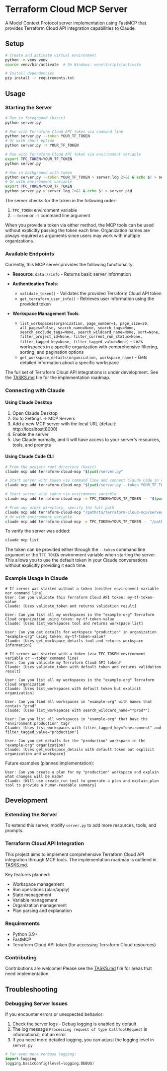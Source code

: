 # Terraform Cloud MCP Server

A Model Context Protocol server implementation using FastMCP that provides Terraform Cloud API integration capabilities to Claude.

## Setup

```bash
# Create and activate virtual environment
python -m venv venv
source venv/bin/activate  # On Windows: venv\Scripts\activate

# Install dependencies
pip install -r requirements.txt
```

## Usage

### Starting the Server

```bash
# Run in foreground (basic)
python server.py

# Run with Terraform Cloud API token via command line
python server.py --token YOUR_TF_TOKEN
# Or with short option
python server.py -t YOUR_TF_TOKEN

# Run with Terraform Cloud API token via environment variable
export TFC_TOKEN=YOUR_TF_TOKEN
python server.py

# Run in background with token
python server.py --token YOUR_TF_TOKEN > server.log 2>&1 & echo $! > server.pid
# Or with environment variable
export TFC_TOKEN=YOUR_TF_TOKEN
python server.py > server.log 2>&1 & echo $! > server.pid
```

The server checks for the token in the following order:
1. `TFC_TOKEN` environment variable
2. `--token` or `-t` command line argument

When you provide a token via either method, the MCP tools can be used without explicitly passing the token each time. Organization names are always required as arguments since users may work with multiple organizations.

### Available Endpoints

Currently, this MCP server provides the following functionality:

- **Resource**: `data://info` - Returns basic server information

- **Authentication Tools**:
  - `validate_token()` - Validates the provided Terraform Cloud API token
  - `get_terraform_user_info()` - Retrieves user information using the provided token

- **Workspace Management Tools**:
  - `list_workspaces(organization, page_number=1, page_size=20, all_pages=False, search_name=None, search_tags=None, search_exclude_tags=None, search_wildcard_name=None, sort=None, filter_project_id=None, filter_current_run_status=None, filter_tagged_key=None, filter_tagged_value=None)` - Lists workspaces in a specific organization with comprehensive filtering, sorting, and pagination options
  - `get_workspace_details(organization, workspace_name)` - Gets detailed information about a specific workspace

The full set of Terraform Cloud API integrations is under development. See the [TASKS.md](./TASKS.md) file for the implementation roadmap.

### Connecting with Claude

#### Using Claude Desktop

1. Open Claude Desktop
2. Go to Settings → MCP Servers
3. Add a new MCP server with the local URL (default: http://localhost:8000)
4. Enable the server
5. Use Claude normally, and it will have access to your server's resources, tools, and prompts

#### Using Claude Code CLI

```bash
# From the project root directory (basic)
claude mcp add terraform-cloud-mcp "$(pwd)/server.py"

# Start server with token via command line and connect Claude Code in one command
claude mcp add terraform-cloud-mcp "$(pwd)/server.py --token YOUR_TF_TOKEN"

# Start server with token via environment variable
claude mcp add terraform-cloud-mcp -e TFC_TOKEN=YOUR_TF_TOKEN -- "$(pwd)/server.py"

# From any other directory, specify the full path
claude mcp add terraform-cloud-mcp "/path/to/terraform-cloud-mcp/server.py --token YOUR_TF_TOKEN"
# Or with environment variable
claude mcp add terraform-cloud-mcp -e TFC_TOKEN=YOUR_TF_TOKEN -- "/path/to/terraform-cloud-mcp/server.py"
```

To verify the server was added:
```bash
claude mcp list
```

The token can be provided either through the `--token` command line argument or the `TFC_TOKEN` environment variable when starting the server. This allows you to use the default token in your Claude conversations without explicitly providing it each time.

### Example Usage in Claude

```
# If server was started without a token (neither environment variable nor command line)
User: Can you validate this Terraform Cloud API token: my-tf-token-value
Claude: [Uses validate_token and returns validation result]

User: Can you list all my workspaces in the "example-org" Terraform Cloud organization using token: my-tf-token-value
Claude: [Uses list_workspaces tool and returns workspace list]

User: Can you get details for workspace "production" in organization "example-org" using token: my-tf-token-value?
Claude: [Uses get_workspace_details tool and returns workspace information]

# If server was started with a token (via TFC_TOKEN environment variable or --token command line)
User: Can you validate my Terraform Cloud API token?
Claude: [Uses validate_token with default token and returns validation result]

User: Can you list all my workspaces in the "example-org" Terraform Cloud organization
Claude: [Uses list_workspaces with default token but explicit organization]

User: Can you find all workspaces in "example-org" with names that contain "prod"
Claude: [Uses list_workspaces with search_wildcard_name="*prod*"]

User: Can you list all workspaces in "example-org" that have the "environment:production" tag?
Claude: [Uses list_workspaces with filter_tagged_key="environment" and filter_tagged_value="production"]

User: Can you get details for the "production" workspace in the "example-org" organization?
Claude: [Uses get_workspace_details with default token but explicit organization and workspace]
```

Future examples (planned implementation):
```
User: Can you create a plan for my "production" workspace and explain what changes will be made?
Claude: [Will use create_run tool to generate a plan and explain_plan tool to provide a human-readable summary]
```

## Development

### Extending the Server

To extend this server, modify `server.py` to add more resources, tools, and prompts.

### Terraform Cloud API Integration

This project aims to implement comprehensive Terraform Cloud API integration through MCP tools. The implementation roadmap is outlined in [TASKS.md](./TASKS.md).

Key features planned:
- Workspace management
- Run operations (plan/apply)
- State management
- Variable management
- Organization management
- Plan parsing and explanation

### Requirements

- Python 3.9+
- FastMCP
- Terraform Cloud API token (for accessing Terraform Cloud resources)

### Contributing

Contributions are welcome! Please see the [TASKS.md](./TASKS.md) file for areas that need implementation.

## Troubleshooting

### Debugging Server Issues

If you encounter errors or unexpected behavior:

1. Check the server logs - Debug logging is enabled by default
2. The log message `Processing request of type CallToolRequest` is informational, not an error
3. If you need more detailed logging, you can adjust the logging level in `server.py`

```python
# For even more verbose logging:
import logging
logging.basicConfig(level=logging.DEBUG)
```